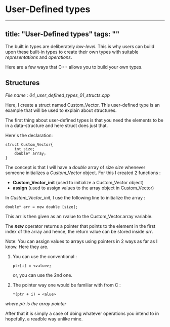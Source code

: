 # User-Defined types
---
title: "User-Defined types"
tags: ""
---

The built in types are deliberately _low-level_. This is why users can build upon these built-in types to create their own types with suitable _representations_ and _operations_.

Here are a few ways that C++ allows you to build your own types.

## Structures

_File name : 04_user_defined_types_01_structs.cpp_

Here, I create a struct named Custom_Vector. This user-defined type is an example that will be used to explain about structures.

The first thing about user-defined types is that you need the elements to be in a data-structure and here struct does just that.

Here's the declaration:

    struct Custom_Vector{    
    	int size;
    	double* array;
    }

The concept is that I will have a _double_ array of size _size_ whenever someone initializes a _Custom_Vector_ object. For this I created 2 functions :

-   **Custom_Vector_init** (used to initialize a Custom_Vector object)
-   **assign** (used to assign values to the array object in Custom_Vector)

In _Custom_Vector_init_, I use the following line to initialize the array :

    double* arr = new double [size];

This arr is then given as an rvalue to the Custom_Vector.array variable.

The **_new_** operator returns a pointer that points to the element in the first index of the array and hence, the return value can be stored inside _arr_.

Note: You can assign values to arrays using pointers in 2 ways as far as I know. Here they are.

1.  You can use the conventional : 

        ptr[i] = <value>;

    or, you can use the 2nd one.
2.  The pointer way one would be familiar with from C :

        *(ptr + i) = <alue>

_where ptr is the array pointer_

After that it is simply a case of doing whatever operations you intend to in hopefully, a readble way unlike mine.
